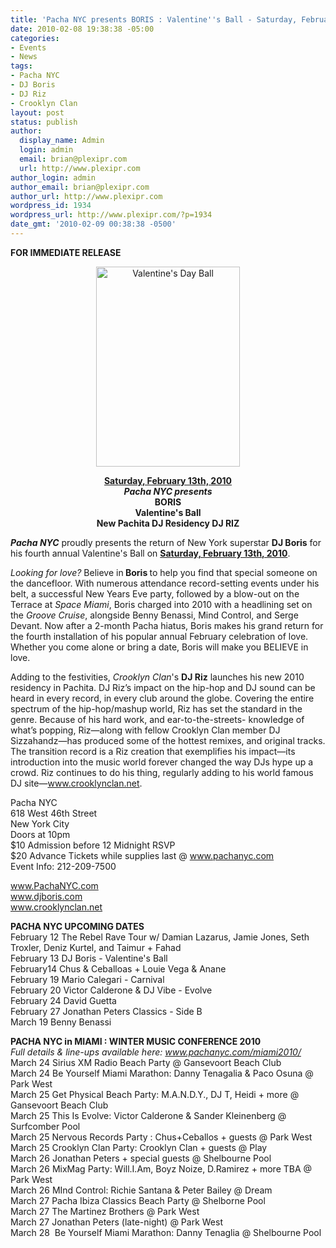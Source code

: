 ```yaml
---
title: 'Pacha NYC presents BORIS : Valentine''s Ball - Saturday, February 13th'
date: 2010-02-08 19:38:38 -05:00
categories:
- Events
- News
tags:
- Pacha NYC
- DJ Boris
- DJ Riz
- Crooklyn Clan
layout: post
status: publish
author:
  display_name: Admin
  login: admin
  email: brian@plexipr.com
  url: http://www.plexipr.com
author_login: admin
author_email: brian@plexipr.com
author_url: http://www.plexipr.com
wordpress_id: 1934
wordpress_url: http://www.plexipr.com/?p=1934
date_gmt: '2010-02-09 00:38:38 -0500'
---
```


<p><strong>FOR IMMEDIATE RELEASE</strong></p>
<p style="text-align: center;"><a href="http://www.pachanyc.com"><img class="size-full wp-image-1935 aligncenter" title="Valentine's Day Ball" src="http://www.plexipr.com/wp-content/uploads/2010/02/Boris_Vday.jpg" alt="Valentine's Day Ball" width="230" height="320" /></a></p>
<p style="text-align: center;"><strong><span style="text-decoration: underline;">Saturday, February 13th, 2010</span><br />
<em>Pacha NYC presents</em><br />
BORIS<br />
Valentine's Ball<br />
New Pachita DJ Residency DJ RIZ </strong></p>
<p><em><strong>Pacha NYC</strong></em> proudly presents the return of New York superstar <strong>DJ Boris</strong> for his fourth annual Valentine's Ball on <span style="text-decoration: underline;"><strong>Saturday, February 13th, 2010</strong></span>.</p>
<p><em>Looking for love?</em> Believe in<strong> Boris </strong>to help you find that special someone on the dancefloor. With numerous attendance record-setting events under his belt, a successful New Years Eve party, followed by a blow-out on the Terrace at <em>Space Miami</em>, Boris charged into 2010 with a headlining set on the <em>Groove Cruise</em>, alongside Benny Benassi, Mind Control, and Serge Devant. Now after a 2-month Pacha hiatus, Boris makes his grand return for the fourth installation of his popular annual February celebration of love. Whether you come alone or bring a date, Boris will make you BELIEVE in love.</p>
<p>Adding to the festivities, <em>Crooklyn Clan</em>'s <strong>DJ Riz</strong> launches his new 2010 residency in Pachita. DJ Riz’s impact on the hip-hop and DJ sound can be heard in every record, in every club around the globe. Covering the entire spectrum of the hip-hop/mashup world, Riz has set the standard in the genre. Because of his hard work, and ear-to-the-streets- knowledge of what’s popping, Riz—along with fellow Crooklyn Clan member DJ Sizzahandz—has produced some of the hottest remixes, and original tracks. The transition record is a Riz creation that exemplifies his impact—its introduction into the music world forever changed the way DJs hype up a crowd. Riz continues to do his thing, regularly adding to his world famous DJ site—<a href="http://">www.crooklynclan.net</a>.</p>
<p>Pacha NYC<br />
618 West 46th Street<br />
New York City<br />
Doors at 10pm<br />
$10 Admission before 12 Midnight RSVP<br />
$20 Advance Tickets while supplies last @ <a href="http://">www.pachanyc.com</a><br />
Event Info: 212-209-7500<br />
<a href="http://"></a></p>
<p><a href="http://">www.PachaNYC.com<br />
www.djboris.com<br />
www.crooklynclan.net</a></p>
<p><strong>PACHA NYC UPCOMING DATES</strong><br />
February 12 The Rebel Rave Tour w/ Damian Lazarus, Jamie Jones, Seth Troxler, Deniz Kurtel, and Taimur + Fahad<br />
February 13 DJ Boris - Valentine's Ball<br />
February14 Chus &amp; Ceballoas + Louie Vega &amp; Anane<br />
February 19 Mario Calegari - Carnival<br />
February 20 Victor Calderone &amp; DJ Vibe - Evolve<br />
February 24 David Guetta<br />
February 27 Jonathan Peters Classics - Side B<br />
March 19 Benny Benassi</p>
<p><strong>PACHA NYC in MIAMI : WINTER MUSIC CONFERENCE 2010</strong><br />
<em>Full details &amp; line-ups available here: <a href="http://">www.pachanyc.com/miami2010/ </a></em><br />
March 24 Sirius XM Radio Beach Party @ Gansevoort Beach Club<br />
March 24 Be Yourself Miami Marathon: Danny Tenagalia &amp; Paco Osuna @ Park West<br />
March 25 Get Physical Beach Party: M.A.N.D.Y., DJ T, Heidi + more @ Gansevoort Beach Club<br />
March 25 This Is Evolve: Victor Calderone &amp; Sander Kleinenberg @ Surfcomber Pool<br />
March 25 Nervous Records Party : Chus+Ceballos + guests @ Park West<br />
March 25 Crooklyn Clan Party: Crooklyn Clan + guests @ Play<br />
March 26 Jonathan Peters + special guests @ Shelbourne Pool<br />
March 26 MixMag Party: Will.I.Am, Boyz Noize, D.Ramirez + more TBA @ Park West<br />
March 26 MInd Control: Richie Santana &amp; Peter Bailey @ Dream<br />
March 27 Pacha Ibiza Classics Beach Party @ Shelborne Pool<br />
March 27 The Martinez Brothers @ Park West<br />
March 27 Jonathan Peters (late-night) @ Park West<br />
March 28  Be Yourself Miami Marathon: Danny Tenaglia @ Shelbourne Pool</p>
